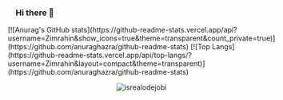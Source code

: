 ### Hi there 👋

<div style="display:flex;justify-content:center;">
	[![Anurag's GitHub stats](https://github-readme-stats.vercel.app/api?username=Zimrahin&show_icons=true&theme=transparent&count_private=true)](https://github.com/anuraghazra/github-readme-stats)
	[![Top Langs](https://github-readme-stats.vercel.app/api/top-langs/?username=Zimrahin&layout=compact&theme=transparent)](https://github.com/anuraghazra/github-readme-stats)
</div>

<!-- Profile Views -->
<p align="center"> <img src="https://komarev.com/ghpvc/?username=Zimrahin&label=Profile%20views&color=0e75b6&style=flat" alt="isrealodejobi" />
